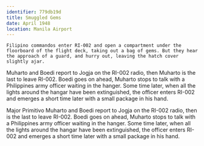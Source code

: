 ```yaml
---
identifier: 779db19d
title: Smuggled Gems
date: April 1948 
location: Manila Airport
---
```


``` {.treatment}
Filipino commandos enter RI-002 and open a compartment under the floorboard of the flight deck, taking out a bag of gems. But they hear the approach of a guard, and hurry out, leaving the hatch cover slightly ajar. 
```

Muharto and Boedi report to Jogja on the RI-002 radio, then Muharto is
the last to leave RI-002. Boedi goes on ahead, Muharto stops to talk
with a Philippines army officer waiting in the hanger. Some time later,
when all the lights around the hangar have been extinguished, the
officer enters RI-002 and emerges a short time later with a small
package in his hand.

Major Primitivo Muharto and Boedi report to Jogja on the RI-002 radio,
then is the last to leave RI-002. Boedi goes on ahead, Muharto stops to
talk with a Philippines army officer waiting in the hanger. Some time
later, when all the lights around the hangar have been extinguished, the
officer enters RI-002 and emerges a short time later with a small
package in his hand.
